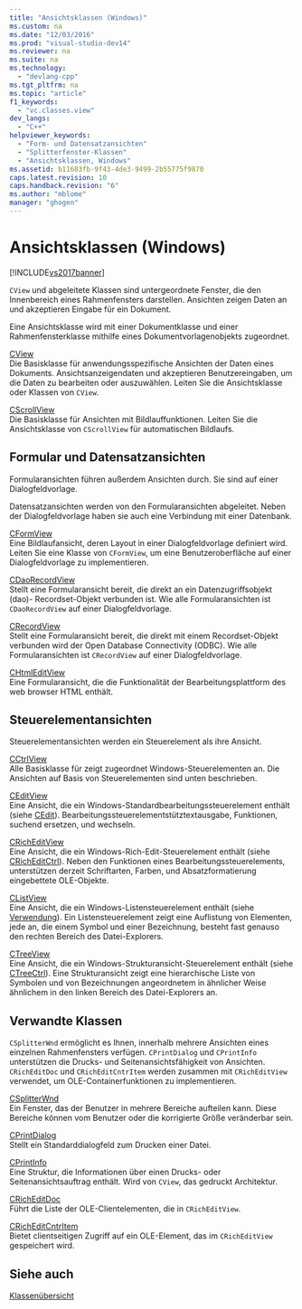 ```yaml
---
title: "Ansichtsklassen (Windows)"
ms.custom: na
ms.date: "12/03/2016"
ms.prod: "visual-studio-dev14"
ms.reviewer: na
ms.suite: na
ms.technology: 
  - "devlang-cpp"
ms.tgt_pltfrm: na
ms.topic: "article"
f1_keywords: 
  - "vc.classes.view"
dev_langs: 
  - "C++"
helpviewer_keywords: 
  - "Form- und Datensatzansichten"
  - "Splitterfenster-Klassen"
  - "Ansichtsklassen, Windows"
ms.assetid: b11683fb-9f43-4de3-9499-2b55775f9870
caps.latest.revision: 10
caps.handback.revision: "6"
ms.author: "mblome"
manager: "ghogen"
---
```

# Ansichtsklassen (Windows)
[!INCLUDE[vs2017banner](../assembler/inline/includes/vs2017banner.md)]

`CView` und abgeleitete Klassen sind untergeordnete Fenster, die den Innenbereich eines Rahmenfensters darstellen.  Ansichten zeigen Daten an und akzeptieren Eingabe für ein Dokument.  
  
 Eine Ansichtsklasse wird mit einer Dokumentklasse und einer Rahmenfensterklasse mithilfe eines Dokumentvorlagenobjekts zugeordnet.  
  
 [CView](../mfc/reference/cview-class.md)  
 Die Basisklasse für anwendungsspezifische Ansichten der Daten eines Dokuments.  Ansichtsanzeigendaten und akzeptieren Benutzereingaben, um die Daten zu bearbeiten oder auszuwählen.  Leiten Sie die Ansichtsklasse oder Klassen von `CView`.  
  
 [CScrollView](../mfc/reference/cscrollview-class.md)  
 Die Basisklasse für Ansichten mit Bildlauffunktionen.  Leiten Sie die Ansichtsklasse von `CScrollView` für automatischen Bildlaufs.  
  
## Formular und Datensatzansichten  
 Formularansichten führen außerdem Ansichten durch.  Sie sind auf einer Dialogfeldvorlage.  
  
 Datensatzansichten werden von den Formularansichten abgeleitet.  Neben der Dialogfeldvorlage haben sie auch eine Verbindung mit einer Datenbank.  
  
 [CFormView](../mfc/reference/cformview-class.md)  
 Eine Bildlaufansicht, deren Layout in einer Dialogfeldvorlage definiert wird.  Leiten Sie eine Klasse von `CFormView`, um eine Benutzeroberfläche auf einer Dialogfeldvorlage zu implementieren.  
  
 [CDaoRecordView](../mfc/reference/cdaorecordview-class.md)  
 Stellt eine Formularansicht bereit, die direkt an ein Datenzugriffsobjekt \(dao\)\- Recordset\-Objekt verbunden ist.  Wie alle Formularansichten ist `CDaoRecordView` auf einer Dialogfeldvorlage.  
  
 [CRecordView](../mfc/reference/crecordview-class.md)  
 Stellt eine Formularansicht bereit, die direkt mit einem Recordset\-Objekt verbunden wird der Open Database Connectivity \(ODBC\).  Wie alle Formularansichten ist `CRecordView` auf einer Dialogfeldvorlage.  
  
 [CHtmlEditView](../mfc/reference/chtmleditview-class.md)  
 Eine Formularansicht, die die Funktionalität der Bearbeitungsplattform des web browser HTML enthält.  
  
## Steuerelementansichten  
 Steuerelementansichten werden ein Steuerelement als ihre Ansicht.  
  
 [CCtrlView](../mfc/reference/cctrlview-class.md)  
 Alle Basisklasse für zeigt zugeordnet Windows\-Steuerelementen an.  Die Ansichten auf Basis von Steuerelementen sind unten beschrieben.  
  
 [CEditView](../mfc/reference/ceditview-class.md)  
 Eine Ansicht, die ein Windows\-Standardbearbeitungssteuerelement enthält \(siehe [CEdit](../mfc/reference/cedit-class.md)\).  Bearbeitungssteuerelementstütztextausgabe, Funktionen, suchend ersetzen, und wechseln.  
  
 [CRichEditView](../mfc/reference/cricheditview-class.md)  
 Eine Ansicht, die ein Windows\-Rich\-Edit\-Steuerelement enthält \(siehe [CRichEditCtrl](../mfc/reference/cricheditctrl-class.md)\).  Neben den Funktionen eines Bearbeitungssteuerelements, unterstützen derzeit Schriftarten, Farben, und Absatzformatierung eingebettete OLE\-Objekte.  
  
 [CListView](../mfc/reference/clistview-class.md)  
 Eine Ansicht, die ein Windows\-Listensteuerelement enthält \(siehe [Verwendung](../mfc/reference/clistctrl-class.md)\).  Ein Listensteuerelement zeigt eine Auflistung von Elementen, jede an, die einem Symbol und einer Bezeichnung, besteht fast genauso den rechten Bereich des Datei\-Explorers.  
  
 [CTreeView](../mfc/reference/ctreeview-class.md)  
 Eine Ansicht, die ein Windows\-Strukturansicht\-Steuerelement enthält \(siehe [CTreeCtrl](../mfc/reference/ctreectrl-class.md)\).  Eine Strukturansicht zeigt eine hierarchische Liste von Symbolen und von Bezeichnungen angeordnetem in ähnlicher Weise ähnlichem in den linken Bereich des Datei\-Explorers an.  
  
## Verwandte Klassen  
 `CSplitterWnd` ermöglicht es Ihnen, innerhalb mehrere Ansichten eines einzelnen Rahmenfensters verfügen.  `CPrintDialog` und `CPrintInfo` unterstützen die Drucks\- und Seitenansichtsfähigkeit von Ansichten.  `CRichEditDoc` und `CRichEditCntrItem` werden zusammen mit `CRichEditView` verwendet, um OLE\-Containerfunktionen zu implementieren.  
  
 [CSplitterWnd](../mfc/reference/csplitterwnd-class.md)  
 Ein Fenster, das der Benutzer in mehrere Bereiche aufteilen kann.  Diese Bereiche können vom Benutzer oder die korrigierte Größe veränderbar sein.  
  
 [CPrintDialog](../mfc/reference/cprintdialog-class.md)  
 Stellt ein Standarddialogfeld zum Drucken einer Datei.  
  
 [CPrintInfo](../mfc/reference/cprintinfo-structure.md)  
 Eine Struktur, die Informationen über einen Drucks\- oder Seitenansichtsauftrag enthält.  Wird von `CView`, das gedruckt Architektur.  
  
 [CRichEditDoc](../mfc/reference/cricheditdoc-class.md)  
 Führt die Liste der OLE\-Clientelementen, die in `CRichEditView`.  
  
 [CRichEditCntrItem](../mfc/reference/cricheditcntritem-class.md)  
 Bietet clientseitigen Zugriff auf ein OLE\-Element, das im `CRichEditView` gespeichert wird.  
  
## Siehe auch  
 [Klassenübersicht](../mfc/class-library-overview.md)